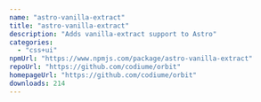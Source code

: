 ```yaml
---
name: "astro-vanilla-extract"
title: "astro-vanilla-extract"
description: "Adds vanilla-extract support to Astro"
categories:
  - "css+ui"
npmUrl: "https://www.npmjs.com/package/astro-vanilla-extract"
repoUrl: "https://github.com/codiume/orbit"
homepageUrl: "https://github.com/codiume/orbit"
downloads: 214
---
```

